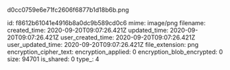 d0cc0759e6e71fc2606f6877b1d18b6b.png

id: f8612b61041e4916b8a0dc9b589cd0c6
mime: image/png
filename: 
created_time: 2020-09-20T09:07:26.421Z
updated_time: 2020-09-20T09:07:26.421Z
user_created_time: 2020-09-20T09:07:26.421Z
user_updated_time: 2020-09-20T09:07:26.421Z
file_extension: png
encryption_cipher_text: 
encryption_applied: 0
encryption_blob_encrypted: 0
size: 94701
is_shared: 0
type_: 4